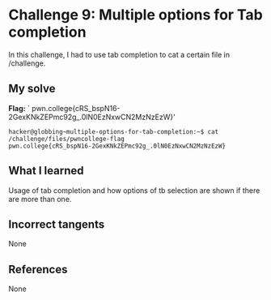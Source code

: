 # Challenge 9: Multiple options for Tab completion
In this challenge, I had to use tab completion to cat a certain file in /challenge.

## My solve
**Flag:** ` pwn.college{cRS_bspN16-2GexKNkZEPmc92g_.0lN0EzNxwCN2MzNzEzW}’


```
hacker@globbing~multiple-options-for-tab-completion:~$ cat /challenge/files/pwncollege-flag
pwn.college{cRS_bspN16-2GexKNkZEPmc92g_.0lN0EzNxwCN2MzNzEzW}
```

## What I learned
Usage of tab completion and how options of tb selection are shown if there are more than one.

## Incorrect tangents
None

## References
None

